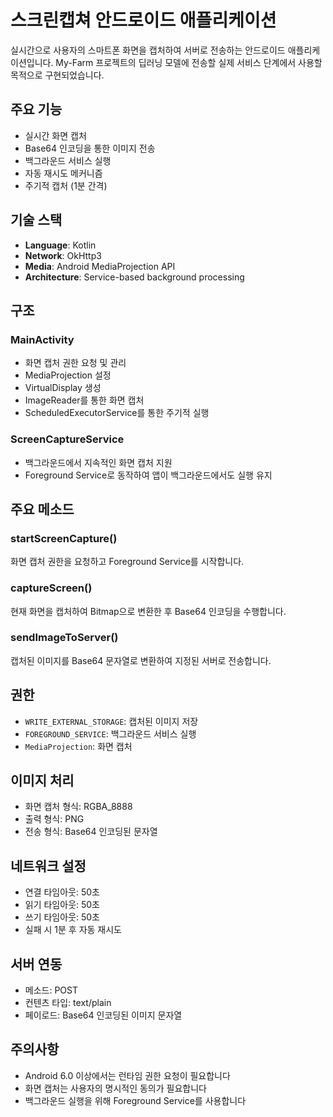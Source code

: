 # 스크린캡쳐 안드로이드 애플리케이션

실시간으로 사용자의 스마트폰 화면을 캡처하여 서버로 전송하는 안드로이드 애플리케이션입니다.
My-Farm 프로젝트의 딥러닝 모델에 전송할 실제 서비스 단계에서 사용할 목적으로 구현되었습니다.

## 주요 기능

- 실시간 화면 캡처
- Base64 인코딩을 통한 이미지 전송
- 백그라운드 서비스 실행
- 자동 재시도 메커니즘
- 주기적 캡처 (1분 간격)

## 기술 스택

- **Language**: Kotlin
- **Network**: OkHttp3
- **Media**: Android MediaProjection API
- **Architecture**: Service-based background processing

## 구조

### MainActivity
- 화면 캡처 권한 요청 및 관리
- MediaProjection 설정
- VirtualDisplay 생성
- ImageReader를 통한 화면 캡처
- ScheduledExecutorService를 통한 주기적 실행

### ScreenCaptureService
- 백그라운드에서 지속적인 화면 캡처 지원
- Foreground Service로 동작하여 앱이 백그라운드에서도 실행 유지

## 주요 메소드

### startScreenCapture()
화면 캡처 권한을 요청하고 Foreground Service를 시작합니다.

### captureScreen()
현재 화면을 캡처하여 Bitmap으로 변환한 후 Base64 인코딩을 수행합니다.

### sendImageToServer()
캡처된 이미지를 Base64 문자열로 변환하여 지정된 서버로 전송합니다.

## 권한

- `WRITE_EXTERNAL_STORAGE`: 캡처된 이미지 저장
- `FOREGROUND_SERVICE`: 백그라운드 서비스 실행
- `MediaProjection`: 화면 캡처

## 이미지 처리

- 화면 캡처 형식: RGBA_8888
- 출력 형식: PNG
- 전송 형식: Base64 인코딩된 문자열

## 네트워크 설정

- 연결 타임아웃: 50초
- 읽기 타임아웃: 50초
- 쓰기 타임아웃: 50초
- 실패 시 1분 후 자동 재시도

## 서버 연동

- 메소드: POST
- 컨텐츠 타입: text/plain
- 페이로드: Base64 인코딩된 이미지 문자열

## 주의사항

- Android 6.0 이상에서는 런타임 권한 요청이 필요합니다
- 화면 캡처는 사용자의 명시적인 동의가 필요합니다
- 백그라운드 실행을 위해 Foreground Service를 사용합니다
